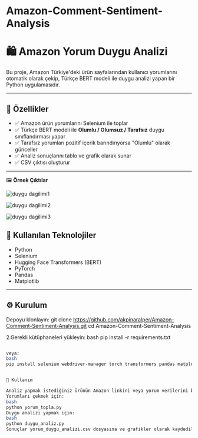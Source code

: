 # Amazon-Comment-Sentiment-Analysis

# 🛍️ Amazon Yorum Duygu Analizi

Bu proje, Amazon Türkiye'deki ürün sayfalarından kullanıcı yorumlarını otomatik olarak çekip, Türkçe BERT modeli ile duygu analizi yapan bir Python uygulamasıdır.

---

## 🚀 Özellikler

- ✅ Amazon ürün yorumlarını Selenium ile toplar  
- ✅ Türkçe BERT modeli ile **Olumlu / Olumsuz / Tarafsız** duygu sınıflandırması yapar  
- ✅ Tarafsız yorumları pozitif içerik barındırıyorsa "Olumlu" olarak günceller  
- ✅ Analiz sonuçlarını tablo ve grafik olarak sunar  
- ✅ CSV çıktısı oluşturur

---

🖼️ **Örnek Çıktılar**

![duygu dagilimi1](https://github.com/user-attachments/assets/27af9da7-4165-4202-b6c2-2ad6be19bdc3)

![duygu dagilimi2](https://github.com/user-attachments/assets/acebfb67-abb5-4591-9ea4-9e4f873e1026)

![duygu dagilimi3](https://github.com/user-attachments/assets/aef00bec-fa37-40ad-b366-55e5850a7a38)


## 🧰 Kullanılan Teknolojiler

- Python  
- Selenium  
- Hugging Face Transformers (BERT)  
- PyTorch  
- Pandas  
- Matplotlib

---

## ⚙️ Kurulum

Depoyu klonlayın:
git clone https://github.com/akpinaralper/Amazon-Comment-Sentiment-Analysis.git
cd Amazon-Comment-Sentiment-Analysis



2.Gerekli kütüphaneleri yükleyin:
bash
pip install -r requirements.txt
```bash

veya:
bash
pip install selenium webdriver-manager torch transformers pandas matplotlib


🚦 Kullanım

Analiz yapmak istediğiniz ürünün Amazon linkini veya yorum verilerini belirtin.
Yorumları çekmek için:
bash
python yorum_topla.py
Duygu analizi yapmak için:
bash
python duygu_analiz.py
Sonuçlar yorum_duygu_analizi.csv dosyasına ve grafikler olarak kaydedilir.

